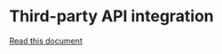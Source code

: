 # Third-party API integration

[Read this document](https://github.com/PatoliyaInfotech/practical-definitions/blob/master/Third-party%20API/doc.pdf)
